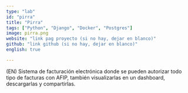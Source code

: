 ```yaml
---
type: "lab"
id: "pirra"
title: "Pirra"
tags: ["Python", "Django", "Docker", "Postgres"]
image: pirra.png
website: "link pag proyecto (si no hay, dejar en blanco)"
github: "link github (si no hay, dejar en blanco)"
english: true

---
```


(EN) Sistema de facturación electrónica donde se pueden autorizar todo tipo de facturas con AFIP, también visualizarlas en un dashboard, descargarlas y compartirlas.